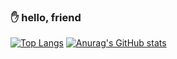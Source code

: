 ### ✋ hello, friend
 
[![Top Langs](https://github-readme-stats.vercel.app/api/top-langs/?username=0802vr)](https://github.com/anuraghazra/github-readme-stats)
[![Anurag's GitHub stats](https://github-readme-stats.vercel.app/api?username=0802vr)](https://github.com/anuraghazra/github-readme-stats)
